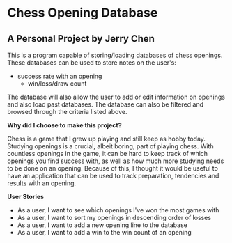 # Chess Opening Database

## A Personal Project by Jerry Chen

This is a program capable of storing/loading databases of chess openings.
These databases can be used to store notes on the user's:
- success rate with an opening 
  - win/loss/draw count



The database will also allow the user to add or edit information on openings 
and also load past databases. The database can also be filtered and browsed 
through the criteria listed above.

**Why did I choose to make this project?**

Chess is a game that I grew up playing and still keep as hobby today. Studying openings
is a crucial, albeit boring, part of playing chess. With countless openings in the game,
it can be hard to keep track of which openings you find success with, as well as
how much more studying needs to be done on an opening. Because of this, I thought 
it would be useful to have an application that can be used to track preparation, tendencies
and results with an opening.

**User Stories**
- As a user, I want to see which openings I've won the most games with
- As a user, I want to sort my openings in descending order of losses
- As a user, I want to add a new opening line to the database
- As a user, I want to add a win to the win count of an opening
